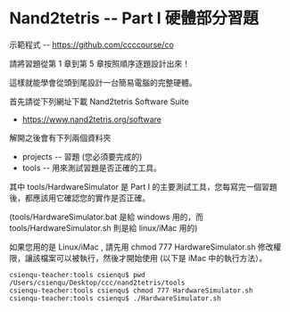 # Nand2tetris -- Part I 硬體部分習題

示範程式 -- https://github.com/ccccourse/co

請將習題從第 1 章到第 5 章按照順序逐題設計出來！

這樣就能學會從頭到尾設計一台簡易電腦的完整硬體。

首先請從下列網址下載 Nand2tetris Software Suite 

* https://www.nand2tetris.org/software

解開之後會有下列兩個資料夾

* projects -- 習題 (您必須要完成的)
* tools -- 用來測試習題是否正確的工具。

其中 tools/HardwareSimulator 是 Part I 的主要測試工具，您每寫完一個習題後，都應該用它確認您的實作是否正確。

(tools/HardwareSimulator.bat 是給 windows 用的，而 tools/HardwareSimulator.sh 則是給 linux/iMac 用的)

如果您用的是 Linux/iMac , 請先用 chmod 777 HardwareSimulator.sh 修改權限，讓該檔案可以被執行，然後才開始使用 (以下是 iMac 中的執行方法）。

```
csienqu-teacher:tools csienqu$ pwd
/Users/csienqu/Desktop/ccc/nand2tetris/tools
csienqu-teacher:tools csienqu$ chmod 777 HardwareSimulator.sh
csienqu-teacher:tools csienqu$ ./HardwareSimulator.sh
```

